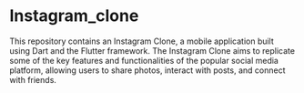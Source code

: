 # Instagram_clone
This repository contains an Instagram Clone, a mobile application built using Dart and the Flutter framework. The Instagram Clone aims to replicate some of the key features and functionalities of the popular social media platform, allowing users to share photos, interact with posts, and connect with friends.
